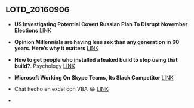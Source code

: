 ## LOTD_20160906

- **US Investigating Potential Covert Russian Plan To Disrupt November Elections** [LINK](https://politics.slashdot.org/story/16/09/05/2242241/us-investigating-potential-covert-russian-plan-to-disrupt-november-elections)

- **Opinion Millennials are having less sex than any generation in 60 years. Here’s why it matters** [LINK](http://www.latimes.com/opinion/opinion-la/la-ol-millennials-less-sex-20160802-snap-story.html)

- **How to get people who installed a leaked build to stop using that build?**. Psychology [LINK](https://blogs.msdn.microsoft.com/oldnewthing/20160906-00/?p=94255)

- **Microsoft Working On Skype Teams, Its Slack Competitor** [LINK](https://tech.slashdot.org/story/16/09/06/1929240/microsoft-working-on-skype-teams-its-slack-competitor)

- Chat hecho en excel con VBA 😂 [LINK](http://tristancalderbank.com/2016/09/06/excel-messenger-a-terrible-experiment-in-vba/)

- 